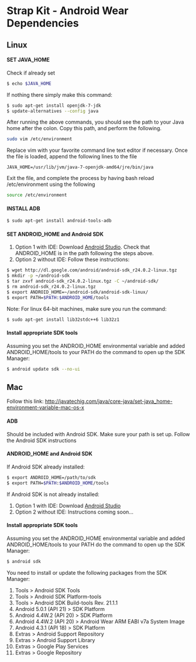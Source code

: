 # Strap Kit - Android Wear Dependencies
<!---
Version 0.0.1
-->
## Linux
#### SET JAVA_HOME
Check if already set
```sh
$ echo $JAVA_HOME
```
If nothing there simply make this command: 
```sh
$ sudo apt-get install openjdk-7-jdk
$ update-alternatives --config java
```
After running the above commands, you should see the path to your Java home after the colon. Copy this path, and perform the following.
```sh
sudo vim /etc/environment
```
Replace vim with your favorite command line text editor if necessary. Once the file is loaded, append the following lines to the file
```
JAVA_HOME=/usr/lib/jvm/java-7-openjdk-amd64/jre/bin/java
```
Exit the file, and complete the process by having bash reload /etc/environment using the following
```sh
source /etc/environment
```

#### INSTALL ADB
```sh
$ sudo apt-get install android-tools-adb
```

#### SET ANDROID_HOME and Android SDK
1. Option 1 with IDE: Download [Android Studio](http://developer.android.com/sdk/index.html). Check that ANDROID_HOME is in the path following the steps above.
2. Option 2 without IDE: Follow these instructions: 
```sh
$ wget http://dl.google.com/android/android-sdk_r24.0.2-linux.tgz
$ mkdir -p ~/android-sdk
$ tar zxvf android-sdk_r24.0.2-linux.tgz -C ~/android-sdk/
$ rm android-sdk_r24.0.2-linux.tgz
$ export ANDROID_HOME=~/android-sdk/android-sdk-linux/
$ export PATH=$PATH:$ANDROID_HOME/tools
```

Note: For linux 64-bit machines, make sure you run the command: 
```sh
$ sudo apt-get install lib32stdc++6 lib32z1
```

#### Install appropriate SDK tools
Assuming you set the ANDROID_HOME environmental variable and added ANDROID_HOME/tools to your PATH do the command to open up the SDK Manager: 
```sh
$ android update sdk --no-ui
```

## Mac
Follow this link: http://javatechig.com/java/core-java/set-java_home-environment-variable-mac-os-x

#### ADB
Should be included with Android SDK. Make sure your path is set up. Follow the Android SDK instructions

#### ANDROID_HOME and Android SDK
If Android SDK already installed:
```sh
$ export ANDROID_HOME=/path/to/sdk
$ export PATH=$PATH:$ANDROID_HOME/tools
```

If Android SDK is not already installed:

1. Option 1 with IDE: Download [Android Studio](http://developer.android.com/sdk/index.html)
2. Option 2 without IDE: Instructions coming soon...

#### Install appropriate SDK tools
Assuming you set the ANDROID_HOME environmental variable and added ANDROID_HOME/tools to your PATH do the command to open up the SDK Manager: 
```sh
$ android sdk
```
You need to install or update the following packages from the SDK Manager:

1. Tools > Android SDK Tools
2. Tools > Android SDK Platform-tools
3. Tools > Android SDK Build-tools Rev. 21.1.1
4. Android 5.0.1 (API 21) > SDK Platform
5. Android 4.4W.2 (API 20) > SDK Platform
6. Android 4.4W.2 (API 20) > Android Wear ARM EABI v7a System Image
7. Android 4.3.1 (API 18) > SDK Platform
8. Extras > Android Support Repository
9. Extras > Android Support Library
10. Extras > Google Play Services
11. Extras > Google Repository

